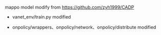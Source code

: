 mappo model modify from https://github.com/zyh1999/CADP

* vanet_env/train.py modified

- onpolicy/wrappers、onpolicy/network、onpolicy/distribute modified
